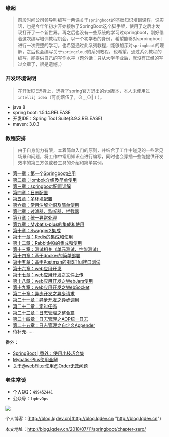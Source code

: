 ### 缘起
>前段时间公司领导叫编写一两课关于`springboot`的基础知识培训课程，说实话，也是今年年初才开始接触了SpringBoot这个脚手架，使用了之后才发现打开了一个新世界。再之后也没有一些系统的学习过springboot，刚好借着这次编写培训教程机会，以一个初学者的身份，希望能够对sproingboot进行一次完整的学习。也希望通过此系列教程，能够加深对`springboot`的理解，之后也会编写关于`springcloud`的系列教程。也希望，通过系列教程的编写，能提供自己的写作水平（题外话：只从大学毕业后，就没有正经的写过文章了，很是遗憾。）

### 开发环境说明
>在开发IDE选择上，选择了spring官方退出的sts版本，本人未使用过`intellij idea`（可能落伍了，⊙﹏⊙‖∣）。

- java 8 
- spring boot: 1.5.14.RELEASE
- 开发IDE：Spring Tool Suite(3.9.3.RELEASE)
- maven: 3.0.3

### 教程安排
>由于自身能力有限，本着简单入门的原则，并结合了工作中碰见的一些常见场景和问题，将工作中常用知识点进行编写，同时也会穿插一些能提供开发效率的第三方包或者工具的介绍和简单实例。

-  [第一章：第一个Springboot应用](http://blog.lqdev.cn/2018/07/11/springboot/chapter-one/ "第一章：第一个Springboot应用")
-  [第二章：lombok介绍及简单使用](http://blog.lqdev.cn/2018/07/12/springboot/chapter-two/ "第二章：lombok介绍及简单使用")
-  [第三章：springboot配置详解](http://blog.lqdev.cn/2018/07/14/springboot/chapter-third/ "第三章：springboot配置详解")
-  [第四章：日志配置](http://blog.lqdev.cn/2018/07/15/springboot/chapter-four/ "第四章：日志配置")
-  [第五章：多环境配置](http://blog.lqdev.cn/2018/07/15/springboot/chapter-five/ "第五章：多环境配置")
-  [第六章：常用注解介绍及简单使用](http://blog.lqdev.cn/2018/07/16/springboot/chapter-six/)
-  [第七章：过滤器、监听器、拦截器](http://blog.lqdev.cn/2018/07/19/springboot/chapter-seven/)
-  [第八章：统一异常处理](http://blog.lqdev.cn/2018/07/20/springboot/chapter-eight/)
-  [第九章：Mybatis-plus的集成和使用](http://blog.lqdev.cn/2018/07/21/springboot/chapter-nine/)
-  [第十章：Swagger2集成](http://blog.lqdev.cn/2018/07/21/springboot/chapter-ten/)
-  [第十一章：Redis的集成和使用](http://blog.lqdev.cn/2018/07/23/springboot/chapter-eleven/)
-  [第十二章：RabbitMQ的集成和使用](http://blog.lqdev.cn/2018/07/24/springboot/chapter-twelve/)
-  [第十三章：测试相关（单元测试、性能测试）](http://blog.lqdev.cn/2018/07/26/springboot/chapter-thirteen/)
-  [第十四章：基于docker的简单部署](http://blog.lqdev.cn/2018/07/27/springboot/chapter-fourteen/)
-  [第十五章：基于Postman的RESTful接口测试](http://blog.lqdev.cn/2018/07/28/springboot/chapter-fifteen/)
-  [第十六章：web应用开发](http://blog.lqdev.cn/2018/08/07/springboot/chapter-sixteen/)
-  [第十七章：web应用开发之文件上传](http://blog.lqdev.cn/2018/08/07/springboot/chapter-seventeen/)
-  [第十八章：web应用开发之WebJars使用](http://blog.lqdev.cn/2018/08/08/springboot/chapter-eighteen/ "第十八章：web应用开发之WebJars使用]")
-  [第十九章：web应用开发之WebSocket](http://blog.lqdev.cn/2018/08/14/springboot/chapter-nineteen/ "第十九章：web应用开发之WebSocket")
-  [第二十章：异步开发之异步请求](http://blog.lqdev.cn/2018/08/16/springboot/chapter-twenty/ "第二十章：异步开发之异步请求")
-  [第二十一章：异步开发之异步调用](http://blog.lqdev.cn/2018/08/17/springboot/chapter-twenty-one/ "第二十一章：异步开发之异步调用")
-  [第二十二章：定时任务](http://blog.lqdev.cn/2018/08/19/springboot/chapter-twenty-two/ "第二十二章：定时任务")
-  [第二十三章：日志管理之整合篇](http://blog.lqdev.cn/2018/08/22/springboot/chapter-twenty-three/ "第二十三章：日志管理之整合篇")
-  [第二十四章：日志管理之AOP统一日志](http://blog.lqdev.cn/2018/08/24/springboot/chapter-twenty-four/ "第二十四章：日志管理之AOP统一日志")
-  [第二十五章：日志管理之自定义Appender](http://blog.lqdev.cn/2018/08/25/springboot/chapter-twenty-five/ "第二十五章：日志管理之自定义Appender")
-  待补充......

番外：

- [SpringBoot | 番外：使用小技巧合集](http://blog.lqdev.cn/2018/08/11/springboot/springboot-tips/)
- [Mybatis-Plus使用全解](http://blog.lqdev.cn/2018/08/06/%E6%97%A5%E5%B8%B8%E7%A7%AF%E7%B4%AF/mybatis-plus-guide-one/)
- [关于@webFilter使用@Order无效问题](http://blog.lqdev.cn/2018/08/26/%E6%97%A5%E5%B8%B8%E7%A7%AF%E7%B4%AF/correct-webfilter/)

### 老生常谈
- 个人QQ：`499452441`
- 公众号：`lqdevOps`

![](http://qiniu.xds123.cn/18-7-8/72146435.jpg)

个人博客：[http://blog.lqdev.cn](http://blog.lqdev.cn "http://blog.lqdev.cn") 

本文地址：http://blog.lqdev.cn/2018/07/11/springboot/chapter-zero/
